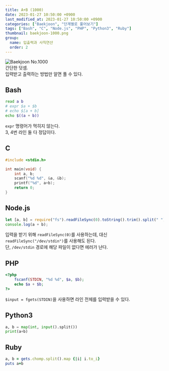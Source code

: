 ```yaml
---
title: A+B (1000)
date: 2023-01-27 10:50:00 +0900
last_modified_at: 2023-01-27 10:50:00 +0900
categories: ["Baekjoon", "단계별로 풀어보기"]
tags: ["Bash", "C", "Node.js", "PHP", "Python3", "Ruby"]
thumbnail: baekjoon-1000.png
group:
  name: 입출력과 사칙연산
  order: 2
---
```


![Baekjoon No.1000](baekjoon-1000.png)  
간단한 덧셈.  
입력받고 출력하는 방법만 알면 풀 수 있다.

## Bash
```bash
read a b
# expr $a + $b
# echo $[a + b]
echo $((a + b))
```
`expr` 명령어가 먹히지 않는다.  
3, 4번 라인 둘 다 정답이다.

## C
```c
#include <stdio.h>

int main(void) {
	int a, b;
	scanf("%d %d", &a, &b);
	printf("%d", a+b);
	return 0;
}
```

## Node.js
```javascript
let [a, b] = require("fs").readFileSync(0).toString().trim().split(" ").map(Number);
console.log(a + b);
```
입력을 받기 위해 `readFileSync(0)`를 사용하는데, 대신 `readFileSync("/dev/stdin")`를 사용해도 된다.  
단, `/dev/stdin` 경로에 해당 파일이 없다면 에러가 난다.

## PHP
```php
<?php
	fscanf(STDIN, "%d %d", $a, $b);
	echo $a + $b;
?>
```
`$input = fgets(STDIN)`을 사용하면 라인 전체를 입력받을 수 있다.

## Python3
```python
a, b = map(int, input().split())
print(a+b)
```

## Ruby
```ruby
a, b = gets.chomp.split().map {|i| i.to_i}
puts a+b
```
